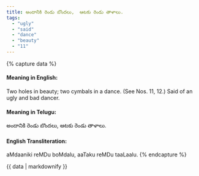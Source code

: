 ```yaml
---
title: అందానికి రెండు బొందలు,  ఆటకు రెండు తాళాలు.
tags:
  - "ugly"
  - "said"
  - "dance"
  - "beauty"
  - "11"
---
```


{% capture data %}
#### Meaning in English:
Two holes in beauty; two cymbals in a dance.
(See Nos. 11, 12.)
Said of an ugly and bad dancer.

#### Meaning in Telugu:
అందానికి రెండు బొందలు,  ఆటకు రెండు తాళాలు.

#### English Transliteration:
aMdaaniki reMDu boMdalu,  aaTaku reMDu taaLaalu.
{% endcapture %}

{{ data | markdownify }}

